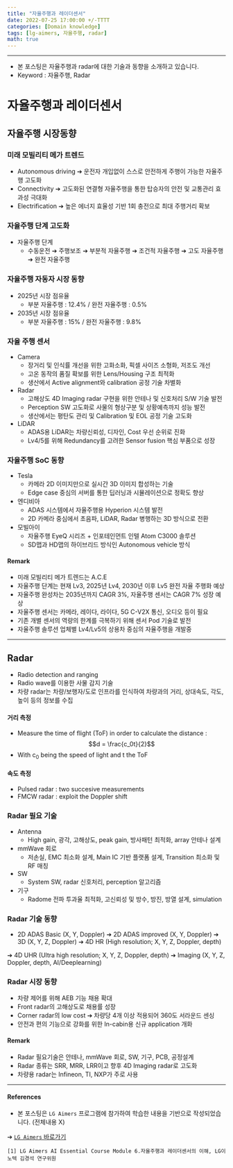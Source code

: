 ```yaml
---
title: "자율주행과 레이더센서"
date: 2022-07-25 17:00:00 +/-TTTT
categories: [Domain knowledge]
tags: [lg-aimers, 자율주행, radar]
math: true
---
```




------------------

- 본 포스팅은 자율주행과 radar에 대한 기술과 동향을 소개하고 있습니다.
- Keyword : 자율주행, Radar



# **자율주행과 레이더센서**

## **자율주행 시장동향**

### **미래 모빌리티 메가 트렌드**

- Autonomous driving ➔ 운전자 개입없이 스스로 안전하게 주행이 가능한 자율주행 고도화
- Connectivity ➔ 고도화된 연결형 자율주행을 통한 탑승자의 안전 및 교통관리 효과성 극대화
- Electrification ➔ 높은 에너지 효율성 기반 1회 충전으로 최대 주행거리 확보



### **자율주행 단계 고도화**

- 자율주행 단계
  - 수동운전 ➔ 주행보조 ➔ 부분적 자율주행 ➔ 조건적 자율주행 ➔ 고도 자율주행 ➔ 완전 자율주행



### **자율주행 자동자 시장 동향**

- 2025년 시장 점유율
  - 부분 자율주행 : 12.4% / 완전 자율주행 : 0.5%
- 2035년 시장 점유율
  - 부분 자율주행 : 15% / 완전 자율주행 : 9.8%



### **자율 주행 센서**

- Camera
  - 장거리 및 인식률 개선을 위한 고화소화, 픽셀 사이즈 소형화, 저조도 개선
  - 고온 동작의 품질 확보를 위한 Lens/Housing 구조 최적화
  - 생산에서 Active alignment와 calibration 공정 기술 차별화
- Radar
  - 고해상도 4D Imaging radar 구현을 위한 안테나 및 신호처리 S/W 기술 발전
  - Perception SW 고도화로 사물의 형상구분 및 상황예측까지 성능 발전
  - 생산에서는 평탄도 관리 및 Calibration 및 EOL 공정 기술 고도화
- LiDAR
  - ADAS용 LiDAR는 차량신뢰성, 디자인, Cost 우선 순위로 진화
  - Lv4/5를 위해 Redundancy를 고려한 Sensor fusion 핵심 부품으로 성장



### **자율주행 SoC 동향**

- Tesla
  - 카메라 2D 이미지만으로 실시간 3D 이미지 합성하는 기술
  - Edge case 중심의 서버를 통한 딥러닝과 시뮬레이션으로 정확도 향상
- 엔디비아
  - ADAS 시스템에서 자율주행용 Hyperion 시스템 발전
  - 2D 카메라 중심에서 초음파, LiDAR, Radar 병행하는 3D 방식으로 전환
- 모빌아이
  - 자율주행 EyeQ 시리즈 + 인포테인먼트 인텔 Atom C3000 솔루션
  - SD맵과 HD맵의 하이브리드 방식인 Autonomous vehicle 방식



#### **Remark**

- 미래 모빌리티 메가 트렌드는 A.C.E
- 자율주행 단계는 현재 Lv3, 2025년 Lv4, 2030년 이후 Lv5 완전 자율 주행화 예상
- 자율주행 완성차는 2035년까지 CAGR 3%, 자율주행 센서는 CAGR 7% 성장 예상
- 자율주행 센서는 카메라, 레이다, 라이다, 5G C-V2X 통신, 오디오 등이 필요
- 기존 개별 센서의 역량의 한계를 극복하기 위해 센서 Pod 기술로 발전
- 자율주행 솔루션 업체별 Lv4/Lv5의 상용차 중심의 자율주행을 개발중



---------------

## **Radar**

- Radio detection and ranging
- Radio wave를 이용한 사물 감지 기술
- 차량 radar는 차량/보행자/도로 인프라를 인식하여 차량과의 거리, 상대속도, 각도, 높이 등의 정보를 수집



#### **거리 측정**

- Measure the time of flight (ToF) in order to calculate the distance : $$d = \frac{c_0t}{2}$$
- With c<sub>0</sub> being the speed of light and t the ToF



#### **속도 측정**

- Pulsed radar : two succesive measurements
- FMCW radar : exploit the Doppler shift



### **Radar 필요 기술**

- Antenna
  - High gain, 광각, 고해상도, peak gain, 방사패턴 최적화, array 안테나 설계
- mmWave 회로
  - 저손실, EMC 최소화 설계, Main IC 기반 플랫폼 설계, Transition 최소화 및 RF 매칭
- SW
  - System SW, radar 신호처리, perception 알고리즘
- 기구
  - Radome 전파 투과율 최적화, 고신뢰성 및 방수, 방진, 방열 설계, simulation



### **Radar 기술 동향**

- 2D ADAS Basic (X, Y, Doppler) ➔ 2D ADAS improved (X, Y, Doppler) ➔ 3D (X, Y, Z, Doppler) ➔ 4D HR (High resolution; X, Y, Z, Doppler, depth)

➔ 4D UHR (Ultra high resolution; X, Y, Z, Doppler, depth) ➔ Imaging (X, Y, Z, Doppler, depth, AI/Deeplearning)



### **Radar 시장 동향**

- 차량 제어를 위해 AEB 기능 채용 확대
- Front radar의 고해상도로 채용률 성장
- Corner radar의 low cost ➔ 차량당 4개 이상 적용되어 360도 서라운드 센싱
- 안전과 편의 기능으로 강화를 위한 In-cabin용 신규 application 개화



#### **Remark**

- Radar 필요기술은 안테나, mmWave 회로, SW, 기구, PCB, 공정설계
- Radar 종류는 SRR, MRR, LRR이고 향후 4D Imaging radar로 고도화
- 차량용 radar는 Infineon, TI, NXP가 주로 사용



----

#### **References**
- 본 포스팅은 `LG Aimers` 프로그램에 참가하여 학습한 내용을 기반으로 작성되었습니다. (전체내용 X)

➔ [`LG Aimers` 바로가기](https://www.lgaimers.ai/)


```
[1] LG Aimers AI Essential Course Module 6.자율주행과 레이더센서의 이해, LG이노텍 김경석 연구위원
```

